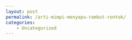```yaml
---
layout: post
permalink: /arti-mimpi-menyapu-rambut-rontok/
categories:
    - Uncategorized
---
```


